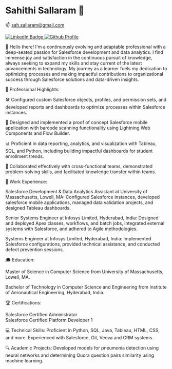 # Sahithi Sallaram 👩

📫 sah.sallaram@gmail.com


<div id="badges">
  <a href=https://www.linkedin.com/in/sahithi-sallaram-397410105/>
    <img src="https://img.shields.io/badge/LinkedIn-blue?style=for-the-badge&logo=linkedin&logoColor=white" alt="LinkedIn Badge"/>
  </a> 
  <a href=https://github.com/sahsallaram>
    <img src="https://img.shields.io/badge/GitHub-Profile-black?style=for-the-badge&logo=github" alt="Github Profile"/>
  </a>
</div>

👋 Hello there! I'm a continuously evolving and adaptable professional with a deep-seated passion for Salesforce development and data analytics. I find immense joy and satisfaction in the continuous pursuit of knowledge, always seeking to expand my skills and stay current of the latest advancements in technology. My journey as a learner fuels my dedication to optimizing processes and making impactful contributions to organizational success through Salesforce solutions and data-driven insights.

🚀 Professional Highlights:

🛠️ Configured custom Salesforce objects, profiles, and permission sets, and developed reports and dashboards to optimize processes within Salesforce instances.

📱 Designed and implemented a proof of concept Salesforce mobile application with barcode scanning functionality using Lightning Web Components and Flow Builder.

📊 Proficient in data reporting, analytics, and visualization with Tableau, SQL, and Python, including building impactful dashboards for student enrollment trends.

💼 Collaborated effectively with cross-functional teams, demonstrated problem-solving skills, and facilitated knowledge transfer within teams.

💼 Work Experience:

Salesforce Development & Data Analytics Assistant at University of Massachusetts, Lowell, MA: Configured Salesforce instances, developed salesforce mobile applications, managed data validation projects, and designed Tableau dashboards.

Senior Systems Engineer at Infosys Limited, Hyderabad, India: Designed and deployed Apex classes, workflows, and batch jobs, integrated external systems with Salesforce, and adhered to Agile methodologies.

Systems Engineer at Infosys Limited, Hyderabad, India: Implemented Salesforce configurations, provided technical assistance, and conducted defect prevention sessions.

🎓 Education:

Master of Science in Computer Science from University of Massachusetts, Lowell, MA.

Bachelor of Technology in Computer Science and Engineering from Institute of Aeronautical Engineering, Hyderabad, India.

🏆 Certifications: 

Salesforce Certified Administrator <br>
Salesforce Certified Platform Developer 1

💻 Technical Skills: Proficient in Python, SQL, Java, Tableau, HTML, CSS, and more. Experienced with Salesforce, Git, Veeva and CRM systems.

🔍 Academic Projects: 
Developed models for pneumonia detection using neural networks and determining Quora question pairs similarity using machine learning.

